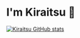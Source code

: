 # I'm Kiraitsu 👋

[![Kiraitsu GitHub stats](https://github-readme-stats.vercel.app/api?username=Kir4itsu)](https://github.com/Kir4itsu/github-readme-stats&theme=material-palenight)





<!--
**Kir4itsu/kir4itsu** is a ✨ _special_ ✨ repository because its `README.md` (this file) appears on your GitHub profile.

Here are some ideas to get you started:

- 🔭 I’m currently working on ...
- 🌱 I’m currently learning ...
- 👯 I’m looking to collaborate on ...
- 🤔 I’m looking for help with ...
- 💬 Ask me about ...
- 📫 How to reach me: ...
- 😄 Pronouns: ...
- ⚡ Fun fact: ...
-->
